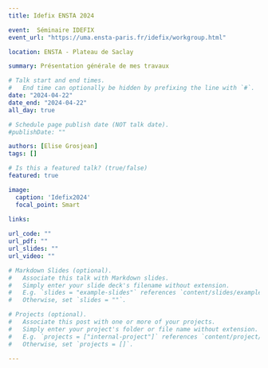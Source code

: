 ```yaml
---
title: Idefix ENSTA 2024

event:  Séminaire IDEFIX
event_url: "https://uma.ensta-paris.fr/idefix/workgroup.html"

location: ENSTA - Plateau de Saclay

summary: Présentation générale de mes travaux

# Talk start and end times.
#   End time can optionally be hidden by prefixing the line with `#`.
date: "2024-04-22"
date_end: "2024-04-22"
all_day: true

# Schedule page publish date (NOT talk date).
#publishDate: ""

authors: [Elise Grosjean]
tags: []

# Is this a featured talk? (true/false)
featured: true

image:
  caption: 'Idefix2024'
  focal_point: Smart
  
links:

url_code: ""
url_pdf: ""
url_slides: ""
url_video: ""

# Markdown Slides (optional).
#   Associate this talk with Markdown slides.
#   Simply enter your slide deck's filename without extension.
#   E.g. `slides = "example-slides"` references `content/slides/example-slides.md`.
#   Otherwise, set `slides = ""`.

# Projects (optional).
#   Associate this post with one or more of your projects.
#   Simply enter your project's folder or file name without extension.
#   E.g. `projects = ["internal-project"]` references `content/project/deep-learning/index.md`.
#   Otherwise, set `projects = []`.

---
```


